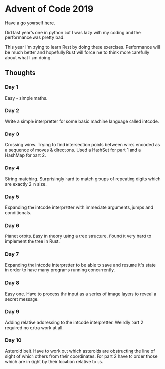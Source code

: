 # Advent of Code 2019
Have a go yourself [here](https://adventofcode.com/2019).

Did last year's one in python but I was lazy with my coding and the performance was pretty bad.

This year I'm trying to learn Rust by doing these exercises. Performance will be much better and hopefully Rust will force me to think more carefully about what I am doing.

## Thoughts
### Day 1
Easy - simple maths.
### Day 2
Write a simple interpretter for some basic machine language called intcode.
### Day 3
Crossing wires. Trying to find intersection points between wires encoded as a sequence of moves & directions. 
Used a HashSet for part 1 and a HashMap for part 2.
### Day 4
String matching. Surprisingly hard to match groups of repeating digits which are exactly 2 in size.
### Day 5
Expanding the intcode interpretter with immediate arguments, jumps and conditionals.
### Day 6
Planet orbits. Easy in theory using a tree structure. Found it very hard to implement the tree in Rust.
### Day 7
Expanding the intcode interpretter to be able to save and resume it's state in order to have many programs running concurrently.
### Day 8
Easy one. Have to process the input as a series of image layers to reveal a secret message.
### Day 9
Adding relative addressing to the intcode interpretter. Weirdly part 2 required no extra work at all.
### Day 10
Asteroid belt. Have to work out which asteroids are obstructing the line of sight of which others from their coordinates. For part 2 have to order those which are in sight by their location relative to us.

